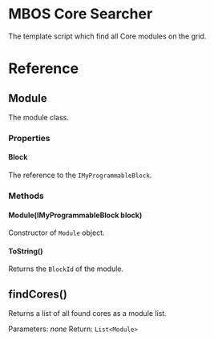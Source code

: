 # MBOS Core Searcher
The template script which find all Core modules on the grid.

# Reference
## Module
The module class.

### Properties
#### Block
The reference to the `IMyProgrammableBlock`.

### Methods
#### Module(IMyProgrammableBlock block)
Constructor of `Module` object.

#### ToString()
Returns the `BlockId` of the module.

## findCores()
Returns a list of all found cores as a module list.

Parameters: _none_
Return: `List<Module>`